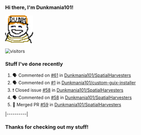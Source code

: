 ### Hi there, I'm Dunkmania101\!
![profile-pic](images/dunkie.png)

![visitors](https://visitor-badge-reloaded.herokuapp.com/badge?page_id=Dunkmania101.Dunkmania101&color=00cf00)

### Stuff I've done recently
<!--START_SECTION:activity-->
1. 🗣 Commented on [#61](https://github.com/Dunkmania101/SpatialHarvesters/issues/61) in [Dunkmania101/SpatialHarvesters](https://github.com/Dunkmania101/SpatialHarvesters)
2. 🗣 Commented on [#1](https://github.com/Dunkmania101/custom-guix-installer/issues/1) in [Dunkmania101/custom-guix-installer](https://github.com/Dunkmania101/custom-guix-installer)
3. ❗️ Closed issue [#58](https://github.com/Dunkmania101/SpatialHarvesters/issues/58) in [Dunkmania101/SpatialHarvesters](https://github.com/Dunkmania101/SpatialHarvesters)
4. 🗣 Commented on [#58](https://github.com/Dunkmania101/SpatialHarvesters/issues/58) in [Dunkmania101/SpatialHarvesters](https://github.com/Dunkmania101/SpatialHarvesters)
5. 🎉 Merged PR [#59](https://github.com/Dunkmania101/SpatialHarvesters/pull/59) in [Dunkmania101/SpatialHarvesters](https://github.com/Dunkmania101/SpatialHarvesters)
<!--END_SECTION:activity-->
|----------|
### Thanks for checking out my stuff\!
